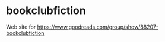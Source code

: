 bookclubfiction
===============

Web site for https://www.goodreads.com/group/show/88207-bookclubfiction

